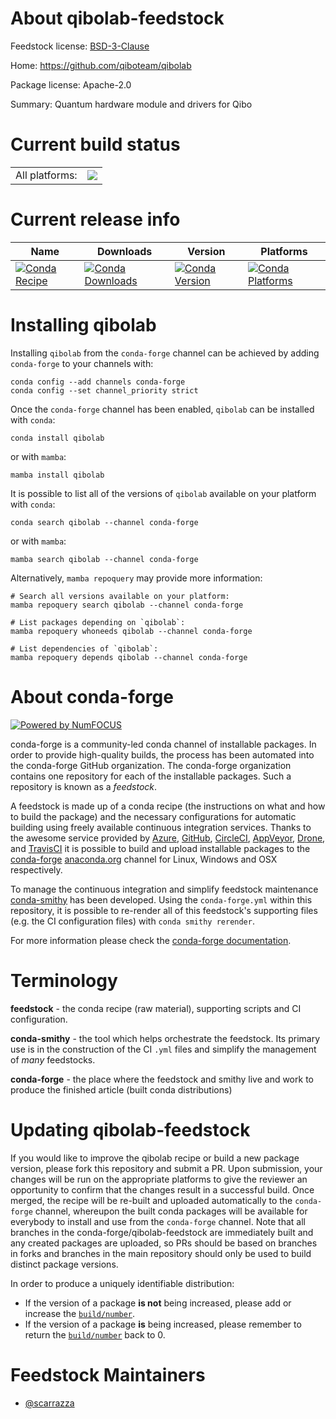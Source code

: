 About qibolab-feedstock
=======================

Feedstock license: [BSD-3-Clause](https://github.com/conda-forge/qibolab-feedstock/blob/main/LICENSE.txt)

Home: https://github.com/qiboteam/qibolab

Package license: Apache-2.0

Summary: Quantum hardware module and drivers for Qibo

Current build status
====================


<table><tr><td>All platforms:</td>
    <td>
      <a href="https://dev.azure.com/conda-forge/feedstock-builds/_build/latest?definitionId=18717&branchName=main">
        <img src="https://dev.azure.com/conda-forge/feedstock-builds/_apis/build/status/qibolab-feedstock?branchName=main">
      </a>
    </td>
  </tr>
</table>

Current release info
====================

| Name | Downloads | Version | Platforms |
| --- | --- | --- | --- |
| [![Conda Recipe](https://img.shields.io/badge/recipe-qibolab-green.svg)](https://anaconda.org/conda-forge/qibolab) | [![Conda Downloads](https://img.shields.io/conda/dn/conda-forge/qibolab.svg)](https://anaconda.org/conda-forge/qibolab) | [![Conda Version](https://img.shields.io/conda/vn/conda-forge/qibolab.svg)](https://anaconda.org/conda-forge/qibolab) | [![Conda Platforms](https://img.shields.io/conda/pn/conda-forge/qibolab.svg)](https://anaconda.org/conda-forge/qibolab) |

Installing qibolab
==================

Installing `qibolab` from the `conda-forge` channel can be achieved by adding `conda-forge` to your channels with:

```
conda config --add channels conda-forge
conda config --set channel_priority strict
```

Once the `conda-forge` channel has been enabled, `qibolab` can be installed with `conda`:

```
conda install qibolab
```

or with `mamba`:

```
mamba install qibolab
```

It is possible to list all of the versions of `qibolab` available on your platform with `conda`:

```
conda search qibolab --channel conda-forge
```

or with `mamba`:

```
mamba search qibolab --channel conda-forge
```

Alternatively, `mamba repoquery` may provide more information:

```
# Search all versions available on your platform:
mamba repoquery search qibolab --channel conda-forge

# List packages depending on `qibolab`:
mamba repoquery whoneeds qibolab --channel conda-forge

# List dependencies of `qibolab`:
mamba repoquery depends qibolab --channel conda-forge
```


About conda-forge
=================

[![Powered by
NumFOCUS](https://img.shields.io/badge/powered%20by-NumFOCUS-orange.svg?style=flat&colorA=E1523D&colorB=007D8A)](https://numfocus.org)

conda-forge is a community-led conda channel of installable packages.
In order to provide high-quality builds, the process has been automated into the
conda-forge GitHub organization. The conda-forge organization contains one repository
for each of the installable packages. Such a repository is known as a *feedstock*.

A feedstock is made up of a conda recipe (the instructions on what and how to build
the package) and the necessary configurations for automatic building using freely
available continuous integration services. Thanks to the awesome service provided by
[Azure](https://azure.microsoft.com/en-us/services/devops/), [GitHub](https://github.com/),
[CircleCI](https://circleci.com/), [AppVeyor](https://www.appveyor.com/),
[Drone](https://cloud.drone.io/welcome), and [TravisCI](https://travis-ci.com/)
it is possible to build and upload installable packages to the
[conda-forge](https://anaconda.org/conda-forge) [anaconda.org](https://anaconda.org/)
channel for Linux, Windows and OSX respectively.

To manage the continuous integration and simplify feedstock maintenance
[conda-smithy](https://github.com/conda-forge/conda-smithy) has been developed.
Using the ``conda-forge.yml`` within this repository, it is possible to re-render all of
this feedstock's supporting files (e.g. the CI configuration files) with ``conda smithy rerender``.

For more information please check the [conda-forge documentation](https://conda-forge.org/docs/).

Terminology
===========

**feedstock** - the conda recipe (raw material), supporting scripts and CI configuration.

**conda-smithy** - the tool which helps orchestrate the feedstock.
                   Its primary use is in the construction of the CI ``.yml`` files
                   and simplify the management of *many* feedstocks.

**conda-forge** - the place where the feedstock and smithy live and work to
                  produce the finished article (built conda distributions)


Updating qibolab-feedstock
==========================

If you would like to improve the qibolab recipe or build a new
package version, please fork this repository and submit a PR. Upon submission,
your changes will be run on the appropriate platforms to give the reviewer an
opportunity to confirm that the changes result in a successful build. Once
merged, the recipe will be re-built and uploaded automatically to the
`conda-forge` channel, whereupon the built conda packages will be available for
everybody to install and use from the `conda-forge` channel.
Note that all branches in the conda-forge/qibolab-feedstock are
immediately built and any created packages are uploaded, so PRs should be based
on branches in forks and branches in the main repository should only be used to
build distinct package versions.

In order to produce a uniquely identifiable distribution:
 * If the version of a package **is not** being increased, please add or increase
   the [``build/number``](https://docs.conda.io/projects/conda-build/en/latest/resources/define-metadata.html#build-number-and-string).
 * If the version of a package **is** being increased, please remember to return
   the [``build/number``](https://docs.conda.io/projects/conda-build/en/latest/resources/define-metadata.html#build-number-and-string)
   back to 0.

Feedstock Maintainers
=====================

* [@scarrazza](https://github.com/scarrazza/)

